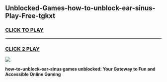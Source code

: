 
## Unblocked-Games-how-to-unblock-ear-sinus-Play-Free-tgkxt
<h3>
<a href="https://premium76.site?title=how-to-unblock-ear-sinus&ref=23A">CLICK TO PLAY</a></h3>
<hr>

<h3>
<a href="https://premium76.site?title=how-to-unblock-ear-sinus&ref=23A">CLICK 2 PLAY</a>
  
</h3>

<a href="https://premium76.site?title=how-to-unblock-ear-sinus&ref=23A"><img src="https://clearcache.store/games.png"></a>


**how-to-unblock-ear-sinus games unblocked: Your Gateway to Fun and Accessible Online Gaming**
